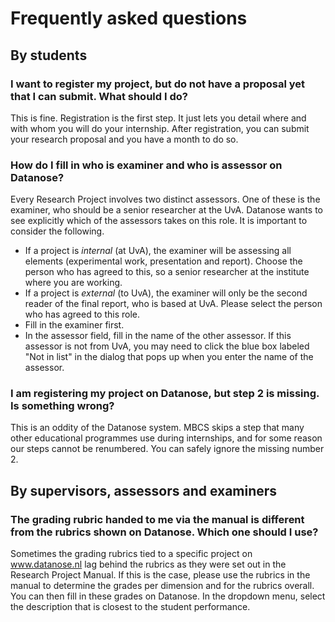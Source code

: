 # Frequently asked questions

## By students

### I want to register my project, but do not have a proposal yet that I can submit. What should I do?
This is fine. Registration is the first step. It just lets you detail where and with whom you will do your internship. After registration, you can submit your research proposal and you have a month to do so.

### How do I fill in who is examiner and who is assessor on Datanose?
Every Research Project involves two distinct assessors. One of these is the examiner, who should be a senior researcher at the UvA. Datanose wants to see explicitly which of the assessors takes on this role. It is important to consider the following.

* If a project is *internal* (at UvA), the examiner will be assessing all elements (experimental work, presentation and report). Choose the person who has agreed to this, so a senior researcher at the institute where you are working.
* If a project is *external* (to UvA), the examiner will only be the second reader of the final report, who is based at UvA. Please select the person who has agreed to this role.
* Fill in the examiner first.
* In the assessor field, fill in the name of the other assessor. If this assessor is not from UvA, you may need to click the blue box labeled "Not in list" in the dialog that pops up when you enter the name of the assessor.

### I am registering my project on Datanose, but step 2 is missing. Is something wrong?
This is an oddity of the Datanose system. MBCS skips a step that many other educational programmes use during internships, and for some reason our steps cannot be renumbered. You can safely ignore the missing number 2.

## By supervisors, assessors and examiners

### The grading rubric handed to me via the manual is different from the rubrics shown on Datanose. Which one should I use?
Sometimes the grading rubrics tied to a specific project on www.datanose.nl lag behind the rubrics as they were set out in the Research Project Manual. If this is the case, please use the rubrics in the manual to determine the grades per dimension and for the rubrics overall. You can then fill in these grades on Datanose. In the dropdown menu, select the description that is closest to the student performance.

